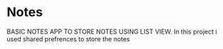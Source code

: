 # Notes
BASIC NOTES APP TO STORE NOTES USING LIST VIEW.
In this project i used shared prefrences to store the notes
